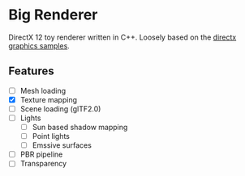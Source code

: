 # Big Renderer

DirectX 12 toy renderer written in C++. Loosely based on the [directx graphics samples](https://github.com/microsoft/DirectX-Graphics-Samples).

## Features

- [ ] Mesh loading
- [X] Texture mapping
- [ ] Scene loading (glTF2.0)
- [ ] Lights
	- [ ] Sun based shadow mapping
	- [ ] Point lights
	- [ ] Emssive surfaces
- [ ] PBR pipeline
- [ ] Transparency
